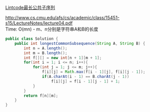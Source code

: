 [Lintcode最长公共子序列](http://www.lintcode.com/en/problem/longest-common-subsequence/)

http://www.cs.cmu.edu/afs/cs/academic/class/15451-s15/LectureNotes/lecture04.pdf <br>
Time: O(mn) - m、n分别是字符串A和B的长度 <br>
```java
public class Solution {
    public int longestCommonSubsequence(String A, String B) {
        int n = A.length();
        int m = B.length();
        int f[][] = new int[n + 1][m + 1];
        for(int i = 1; i <= n; i++){
            for(int j = 1; j <= m; j++){
                f[i][j] = Math.max(f[i - 1][j], f[i][j - 1]);
                if(A.charAt(i - 1) == B.charAt(j - 1))
                    f[i][j] = f[i - 1][j - 1] + 1;
            }
        }
        return f[n][m];
    }
}
```
